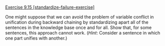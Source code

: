 [Exercise 9.15 \[standardize-failure-exercise\]](ex_15/)

One might suppose that we can avoid the
problem of variable conflict in unification during backward chaining by
standardizing apart all of the sentences in the knowledge base once and
for all. Show that, for some sentences, this approach cannot work.
(*Hint*: Consider a sentence in which one part unifies with
another.)
